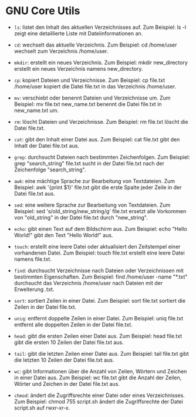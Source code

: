 # GNU Core Utils

- `ls`: listet den Inhalt des aktuellen Verzeichnisses auf. Zum Beispiel: ls -l zeigt eine detaillierte Liste mit Dateiinformationen an.

- `cd`: wechselt das aktuelle Verzeichnis. Zum Beispiel: cd /home/user wechselt zum Verzeichnis /home/user.

- `mkdir`: erstellt ein neues Verzeichnis. Zum Beispiel: mkdir new_directory erstellt ein neues Verzeichnis namens new_directory.

- `cp`: kopiert Dateien und Verzeichnisse. Zum Beispiel: cp file.txt /home/user kopiert die Datei file.txt in das Verzeichnis /home/user.

- `mv`: verschiebt oder benennt Dateien und Verzeichnisse um. Zum Beispiel: mv file.txt new_name.txt benennt die Datei file.txt in new_name.txt um.

- `rm`: löscht Dateien und Verzeichnisse. Zum Beispiel: rm file.txt löscht die Datei file.txt.

- `cat`: gibt den Inhalt einer Datei aus. Zum Beispiel: cat file.txt gibt den Inhalt der Datei file.txt aus.

- `grep`: durchsucht Dateien nach bestimmten Zeichenfolgen. Zum Beispiel: grep "search_string" file.txt sucht in der Datei file.txt nach der Zeichenfolge "search_string".

- `awk`: eine mächtige Sprache zur Bearbeitung von Textdateien. Zum Beispiel: awk '{print $1}' file.txt gibt die erste Spalte jeder Zeile in der Datei file.txt aus.

- `sed`: eine weitere Sprache zur Bearbeitung von Textdateien. Zum Beispiel: sed 's/old_string/new_string/g' file.txt ersetzt alle Vorkommen von "old_string" in der Datei file.txt durch "new_string".

- `echo`: gibt einen Text auf dem Bildschirm aus. Zum Beispiel: echo "Hello World!" gibt den Text "Hello World!" aus.

- `touch`: erstellt eine leere Datei oder aktualisiert den Zeitstempel einer vorhandenen Datei. Zum Beispiel: touch file.txt erstellt eine leere Datei namens file.txt.

- `find`: durchsucht Verzeichnisse nach Dateien oder Verzeichnissen mit bestimmten Eigenschaften. Zum Beispiel: find /home/user -name "*.txt" durchsucht das Verzeichnis /home/user nach Dateien mit der Erweiterung .txt.

- `sort`: sortiert Zeilen in einer Datei. Zum Beispiel: sort file.txt sortiert die Zeilen in der Datei file.txt.

- `uniq`: entfernt doppelte Zeilen in einer Datei. Zum Beispiel: uniq file.txt entfernt alle doppelten Zeilen in der Datei file.txt.

- `head`: gibt die ersten Zeilen einer Datei aus. Zum Beispiel: head file.txt gibt die ersten 10 Zeilen der Datei file.txt aus.

- `tail`: gibt die letzten Zeilen einer Datei aus. Zum Beispiel: tail file.txt gibt die letzten 10 Zeilen der Datei file.txt aus.

- `wc`: gibt Informationen über die Anzahl von Zeilen, Wörtern und Zeichen in einer Datei aus. Zum Beispiel: wc file.txt gibt die Anzahl der Zeilen, Wörter und Zeichen in der Datei file.txt aus.

- `chmod`: ändert die Zugriffsrechte einer Datei oder eines Verzeichnisses. Zum Beispiel: chmod 755 script.sh ändert die Zugriffsrechte der Datei script.sh auf rwxr-xr-x.

